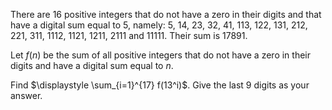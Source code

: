 There are $16$ positive integers that do not have a zero in their digits and that have a digital sum equal to $5$, namely: 
$5$, $14$, $23$, $32$, $41$, $113$, $122$, $131$, $212$, $221$, $311$, $1112$, $1121$, $1211$, $2111$ and $11111$.
Their sum is $17891$.


Let $f(n)$ be the sum of all positive integers that do not have a zero in their digits and have a digital sum equal to $n$.


Find $\displaystyle \sum_{i=1}^{17} f(13^i)$.
Give the last $9$ digits as your answer.